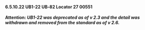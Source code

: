 #### 6.5.10.22 UB1-22 UB‑82 Locator 27 00551

**Attention: _UB1-22 was deprecated as of v 2.3 and the detail was withdrawn and removed from the standard as of v 2.6._**
